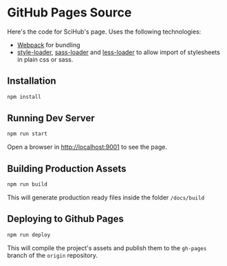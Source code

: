 # GitHub Pages Source

Here's the code for SciHub's page. Uses the following technologies:

* [Webpack](http://webpack.github.io) for bundling
* [style-loader](https://github.com/webpack/style-loader), [sass-loader](https://github.com/jtangelder/sass-loader) and [less-loader](https://github.com/webpack/less-loader) to allow import of stylesheets in plain css or sass.


## Installation

```bash
npm install
```

## Running Dev Server

```bash
npm run start
```

Open a browser in [http://localhost:9001]() to see the page.

## Building Production Assets

```bash
npm run build
```

This will generate production ready files inside the folder `/docs/build`

## Deploying to Github Pages

```bash
npm run deploy
```

This will compile the project's assets and publish them to the `gh-pages` branch of the 
`origin` repository.


